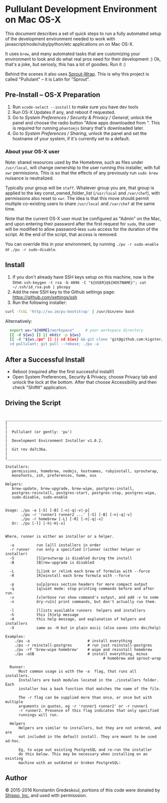# Pullulant Development Environment on Mac OS-X

This document describes a set of quick steps to run a fully automated setup of the development
environment needed to work with javascript/node/ruby/python/etc applications on on Mac OS-X. 

It uses `brew`, and many automated tasks that are customizing your environment to look and do what real pros need for their development :) Ok, that's a joke, but seriosly, this has a lot of goodies. Run it :)

Behind the scenes it also uses [Sprout-Wrap](https://github.com/pivotal-sprout/sprout-wrap). This is why this project is called
"Pullulant" – it is Latin for "Sprout". 

## Pre-Install – OS-X Preparation

  1. Run `xcode-select --install` to make sure you have dev tools
  2. Run OS-X Updates if any, and reboot if requested.
  3. Go to _System Preferences / Security & Privacy / General_, unlock the panel and choose the radio button "Allow apps downloaded from <Anywhere>". This is required for running `phantomjs` binary that's downloaded later.
  4. Go to _System Preferences / Sharing_, unlock the panel and set the hostname of your system, if it's currently set to a default.

### About your OS-X user

Note: shared resources used by the Homebrew, such as files under `/usr/local`, will change ownership
to the user running this installer, with full `xwr` permissions. This is so that the effects of any previously run `sudo brew` nuisance is neutralized.

Typically your group will be `staff`.  Whatever group you are, that group is applied to the key const_owned_folder_list (`/usr/local` and `/var/chef`), with permissions also reset to `xwr`. The idea is that this move should permit multiple co-existing users to share `/usr/local` and `/var/chef` at the same time.  

Note that the current OS-X user must be configured as "Admin" on the Mac, and upon entering their password after the first request for `sudo`, the user will be modified to allow password-less `sudo` access for the duration of the script. At the end of the script, that access is removed.

You can override this in your environment, by running `./pu -r sudo-enable` or `./pu -r sudo-disable`.

## Install

  1. If you don't already have SSH keys setup on this machine, now is the time: `ssh-keygen -t rsa -b 4096 -C "${USER}@${HOSTNAME}"; cat ~/.ssh/id_rsa.pub | pbcopy`
  2. Add the new SSH key to the Github settings page: https://github.com/settings/ssh
  3. Run the following installer:

```bash
curl -fsSL 'http://sw.im/pu-bootstrap' | /usr/bin/env bash
```

Alternatively:

```bash
  export ws="${HOME}/workspace"     # your workspace directory
  [[ -d ${ws} ]] || mkdir -p ${ws}
  [[ -d "${ws./pu" ]] || cd ${ws} && git clone "git@github.com:kigster/pu.git"
  cd pullulant; git pull --rebase; ./pu -a
```

## After a Successful Install

 * Reboot (required after the first successful install!)
 * Open System Preferences, Security & Privacy, choose Privacy tab and unlock the lock at the bottom. After that choose Accessibility and then check "ShiftIt" application.

## Driving the Script



```
 ___________________________________________________________________________________
|                                                                                   |
|  Pullulant (or gently: 'pu')                                                      |
|  Development Environment Installer v1.0.2.                                        |
|  Git rev da7c36a.                                                                 |
|___________________________________________________________________________________|
                                                                                    
Installers:
   permissions, homebrew, nodejs, hostnames, rubyinstall, sproutwrap,    
   monofonts, zsh, preferences, home, osx    
                                                                                    
Helpers:
   brew-update, brew-upgrade, brew-wipe, postgres-install,    
   postgres-reinstall, postgres-start, postgres-stop, postgres-wipe,    
   sudo-disable, sudo-enable    
                                                                                    

Usage: ./pu -a [-S] [-B] [-n|-q|-v|-p]
       ./pu -r 'runner1 runner2 ...' [-S] [-B] [-n|-q|-v]
       ./pu -r homebrew [-L] [-R] [-n|-q|-v]
   Or: ./pu [-l] [-h|-H|-x]


Where, runner is either an installer or a helper.

  -a          run [a]ll installers in order
  -r runner   run only a specified [r]unner (either helper or installer)
  -S          [S]proutwrap is disabled during the install
  -B          [B]rew-upgrade is disabled

  -L          [L]ink or relink each brew of formulas with --force
  -R          [R]einstall each brew formula with --force

  -p          su[p]press section headers for more compact output
  -q          [q]uiet mode: stop printing commands before and after run.
  -v          [v]erbose run show command's output, and add -v to some
  -n          dry-ru[n] print commands, but don't actually run them.

  -l          [l]ists available runners  helpers and installers
  -h          this [h]elp message
  -H          this help message, and explanation of helpers and installers
  -X          same as -H but in plain ascii (also saves into doc/help)

Examples:
    ./pu -a                          # install everything
    ./pu -r reinstall-postgres       # run just reinstall-postgres
    ./pu -rf 'brew-wipe homebrew'    # wipe and reinstall homebrew
    ./pu -aSB                        # install everything, minus
                                            # homebrew and sprout-wrap

  Runner:
      Most common usage is with the -a  flag, that runs all installers.
      Installers are bash modules located in the ./installers folder. Each
      installer has a bash function that matches the name of the file.

      The -r flag can be supplied more than once, or once but with multiple
      arguments in quotes, eg -r 'runner1 runner2' or -r runner1
      -r runner2. Presence of this flag indicates that only specified
      runnings will run.

  Helpers
      Helpers are similar to installers, but they are not ordered, and are
      not included in the default install. They are meant to be used ad-hoc.

      Eg, to wipe out existing PostgreSQL and re-run the installer
      do this below. This may be necessary when installing on an existing
      machine with an outdated or broken PostgreSQL:
```

## Author

&copy; 2015-2016 Konstantin Gredeskoul, portions of this code were donated by [Shippo, Inc.](http://goshippo.com) and used with permisssion.
